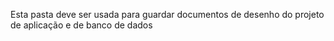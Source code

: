 Esta pasta deve ser usada para guardar documentos de desenho do projeto de aplicação e de banco de dados
